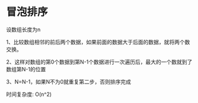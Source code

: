 # 冒泡排序
设数组长度为n

1、比较数组相邻的前后两个数据，如果前面的数据大于后面的数据，就将两个数交换。

2、这样对数组的第0个数据到第N-1个数据进行一次遍历后，最大的一个数就到了数组第N-1的位置

3、N=N-1，如果N不为0就重复第二步，否则排序完成

时间复杂度: O(n^2)